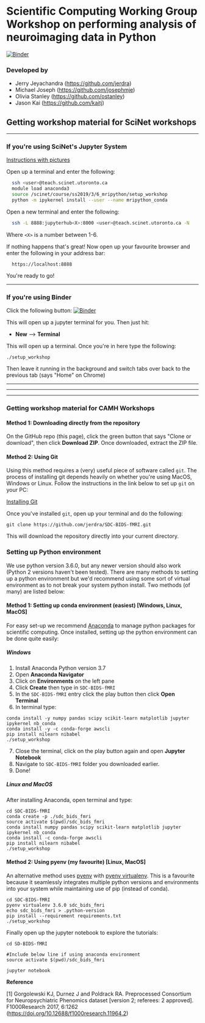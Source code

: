 # Scientific Computing Working Group Workshop on performing analysis of neuroimaging data in Python

[![Binder](https://mybinder.org/badge_logo.svg)](https://mybinder.org/v2/gh/jerdra/SDC-BIDS-fMRI/master)

### Developed by
- Jerry Jeyachandra (https://github.com/jerdra)
- Michael Joseph (https://github.com/josephmje)
- Olivia Stanley (https://github.com/ostanley)
- Jason Kai (https://github.com/kaitj)

## Getting workshop material for SciNet workshops

*** 

### If you're using SciNet's Jupyter System

[Instructions with pictures](https://docs.google.com/document/d/1MyxIMtknK8In_D43--GOdBfqb25KEWX9NMzXYHoMq30/edit?usp=sharing)

Open up a terminal and enter the following:
```bash
  ssh <user>@teach.scinet.utoronto.ca
  module load anaconda3
  source /scinet/course/ss2019/3/6_mripython/setup_workshop
  python -m ipykernel install --user --name mripython_conda
```

Open a new terminal and enter the following:
```bash
  ssh -L 8888:jupyterhub<X>:8000 <user>@teach.scinet.utoronto.ca -N
```

Where `<X>` is a number between 1-6. 

If nothing happens that's great! Now open up your favourite browser and enter the following in your address bar:

```
  https://localhost:8888
```

You're ready to go!

***

### If you're using Binder

Click the following button:
[![Binder](https://mybinder.org/badge_logo.svg)](https://mybinder.org/v2/gh/jerdra/SDC-BIDS-fMRI/master)

This will open up a jupyter terminal for you. Then just hit:

- **New** --> **Terminal** 

This will open up a terminal. Once you're in here type the following:

```
./setup_workshop
```

Then leave it running in the background and switch tabs over back to the previous tab (says "Home" on Chrome)



***
***
***

### Getting workshop material for CAMH Workshops

#### Method 1: Downloading directly from the repository 

On the GitHub repo (this page), click the green button that says "Clone or download", then click **Download ZIP**. Once downloaded, extract the ZIP file.

#### Method 2: Using Git

Using this method requires a (very) useful piece of software called <code>git</code>. The process of installing git depends heavily on whether you're using MacOS, Windows or Linux. Follow the instructions in the link below to set up <code>git</code> on your PC:

[Installing Git](https://git-scm.com/book/en/v2/Getting-Started-Installing-Git)

Once you've installed <code>git</code>, open up your terminal and do the following:

```
git clone https://github.com/jerdra/SDC-BIDS-fMRI.git
```

This will download the repository directly into your current directory. 

### Setting up Python environment
We use python version 3.6.0, but any newer version should also work (Python 2 versions haven't been tested). There are many methods to setting up a python environment but we'd recommend using some sort of virtual environment as to not break your system python install. Two methods (of many) are listed below:

#### Method 1: Setting up conda environment (easiest) [Windows, Linux, MacOS]
For easy set-up we recommend [Anaconda](https://www.anaconda.com/download/) to manage python packages for scientific computing. Once installed, setting up the python environment can be done quite easily:

##### Windows
1. Install Anaconda Python version 3.7
2. Open **Anaconda Navigator**
3. Click on **Environments** on the left pane
4. Click **Create** then type in <code>SDC-BIDS-fMRI</code>
5. In the <code>SDC-BIDS-fMRI</code> entry click the play button then click **Open Terminal** 
6. In terminal type: 
```
conda install -y numpy pandas scipy scikit-learn matplotlib jupyter ipykernel nb_conda
conda install -y -c conda-forge awscli
pip install nilearn nibabel
./setup_workshop
```
7. Close the terminal, click on the play button again and open **Jupyter Notebook**
8. Navigate to <code>SDC-BIDS-fMRI</code> folder you downloaded earlier.
9. Done!

##### Linux and MacOS

After installing Anaconda, open terminal and type: 

```
cd SDC-BIDS-fMRI
conda create -p ./sdc_bids_fmri
source activate $(pwd)/sdc_bids_fmri
conda install numpy pandas scipy scikit-learn matplotlib jupyter ipykernel nb_conda
conda install -c conda-forge awscli
pip install nilearn nibabel
./setup_workshop
```
#### Method 2: Using pyenv (my favourite) [Linux, MacOS]
An alternative method uses [pyenv](https://github.com/pyenv/pyenv) with [pyenv virtualenv](https://github.com/pyenv/pyenv-virtualenv). This is a favourite because it seamlessly integrates multiple python versions and environments into your system while maintaining use of pip (instead of conda).
```
cd SDC-BIDS-fMRI
pyenv virtualenv 3.6.0 sdc_bids_fmri
echo sdc_bids_fmri > .python-version
pip install --requirement requirements.txt
./setup_workshop
```

Finally open up the jupyter notebook to explore the tutorials:
```
cd SD-BIDS-fMRI

#Include below line if using anaconda environment
source activate $(pwd)/sdc_bids_fmri

jupyter notebook
```

**Reference**

[1] Gorgolewski KJ, Durnez J and Poldrack RA. Preprocessed Consortium for Neuropsychiatric Phenomics dataset [version 2; referees: 2 approved]. F1000Research 2017, 6:1262
(https://doi.org/10.12688/f1000research.11964.2)
